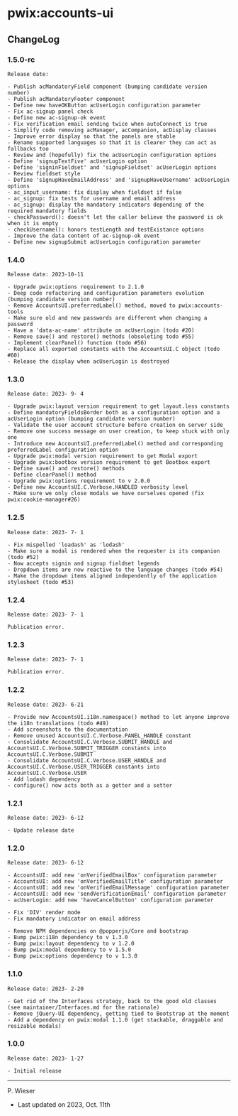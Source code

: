 # pwix:accounts-ui

## ChangeLog

### 1.5.0-rc

    Release date: 

    - Publish acMandatoryField component (bumping candidate version number)
    - Publish acMandatoryFooter component
    - Define new haveOKButton acUserLogin configuration parameter
    - Fix ac-signup panel check
    - Define new ac-signup-ok event
    - Fix verification email sending twice when autoConnect is true
    - Simplify code removing acManager, acCompanion, acDisplay classes
    - Improve error display so that the panels are stable
    - Rename supported languages so that it is clearer they can act as fallbacks too
    - Review and (hopefully) fix the acUserLogin configuration options
    - Define 'signupTextFive' acUserLogin option
    - Define 'signinFieldset' and 'signupFieldset' acUserLogin options
    - Review fieldset style
    - Define 'signupHaveEmailAddress' and 'signupHaveUsername' acUserLogin options
    - ac_input_username: fix display when fieldset if false
    - ac_signup: fix tests for username and email address
    - ac_signup: display the mandatory indicators depending of the required mandatory fields
    - checkPassword(): doesn't let the caller believe the password is ok when it is empty
    - checkUsername(): honors testLength and testExistance options
    - Improve the data content of ac-signup-ok event
    - Define new signupSubmit acUserLogin configuration parameter

### 1.4.0

    Release date: 2023-10-11

    - Upgrade pwix:options requirement to 2.1.0
    - Deep code refactoring and configuration parameters evolution (bumping candidate version number)
    - Remove AccountsUI.preferredLabel() method, moved to pwix:accounts-tools
    - Make sure old and new passwords are different when changing a password
    - Have a 'data-ac-name' attribute on acUserLogin (todo #20)
    - Remove save() and restore() methods (obsoleting todo #55)
    - Implement clearPanel() function (todo #56)
    - Replace all exported constants with the AccountsUI.C object (todo #60)
    - Release the display when acUserLogin is destroyed

### 1.3.0

    Release date: 2023- 9- 4

    - Upgrade pwix:layout version requirement to get layout.less constants
    - Define mandatoryFieldsBorder both as a configuration option and a acUserLogin option (bumping candidate version number)
    - Validate the user account structure before creation on server side
    - Remove one success message on user creation, to keep stuck with only one
    - Introduce new AccountsUI.preferredLabel() method and corresponding preferredLabel configuration option
    - Upgrade pwix:modal version requirement to get Modal export
    - Upgrade pwix:bootbox version requirement to get Bootbox export
    - Define save() and restore() methods
    - Define clearPanel() method
    - Upgrade pwix:options requirement to v 2.0.0
    - Define new AccountsUI.C.Verbose.HANDLED verbosity level
    - Make sure we only close modals we have ourselves opened (fix pwix:cookie-manager#26)

### 1.2.5

    Release date: 2023- 7- 1

    - Fix mispelled 'loadash' as 'lodash'
    - Make sure a modal is rendered when the requester is its companion (todo #52)
    - Now accepts signin and signup fieldset legends
    - Dropdown items are now reactive to the language changes (todo #54)
    - Make the dropdown items aligned independently of the application stylesheet (todo #53)

### 1.2.4

    Release date: 2023- 7- 1

    Publication error.

### 1.2.3

    Release date: 2023- 7- 1

    Publication error.

### 1.2.2

    Release date: 2023- 6-21

    - Provide new AccountsUI.i18n.namespace() method to let anyone improve the i18n translations (todo #49)
    - Add screenshots to the documentation
    - Remove unused AccountsUI.C.Verbose.PANEL_HANDLE constant
    - Consolidate AccountsUI.C.Verbose.SUBMIT_HANDLE and AccountsUI.C.Verbose.SUBMIT_TRIGGER constants into AccountsUI.C.Verbose.SUBMIT
    - Consolidate AccountsUI.C.Verbose.USER_HANDLE and AccountsUI.C.Verbose.USER_TRIGGER constants into AccountsUI.C.Verbose.USER
    - Add lodash dependency
    - configure() now acts both as a getter and a setter

### 1.2.1

    Release date: 2023- 6-12

    - Update release date

### 1.2.0

    Release date: 2023- 6-12

    - AccountsUI: add new 'onVerifiedEmailBox' configuration parameter
    - AccountsUI: add new 'onVerifiedEmailTitle' configuration parameter
    - AccountsUI: add new 'onVerifiedEmailMessage' configuration parameter
    - AccountsUI: add new 'sendVerificationEmail' configuration parameter
    - acUserLogin: add new 'haveCancelButton' configuration parameter

    - Fix 'DIV' render mode
    - Fix mandatory indicator on email address

    - Remove NPM dependencies on @popperjs/Core and bootstrap
    - Bump pwix:i18n dependency to v 1.3.0
    - Bump pwix:layout dependency to v 1.2.0
    - Bump pwix:modal dependency to v 1.5.0
    - Bump pwix:options dependency to v 1.3.0

### 1.1.0

    Release date: 2023- 2-20

    - Get rid of the Interfaces strategy, back to the good old classes (see maintainer/Interfaces.md for the rationale)
    - Remove jQuery-UI dependency, getting tied to Bootstrap at the moment
    - Add a dependency on pwix:modal 1.1.0 (get stackable, draggable and resizable modals)

### 1.0.0

    Release date: 2023- 1-27

    - Initial release

---
P. Wieser
- Last updated on 2023, Oct. 11th

